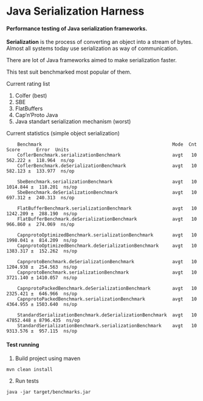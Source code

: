 # Java Serialization Harness
#### Performance testing of Java serialization frameworks.

**Serialization** is the process of converting an object into a stream of bytes.
Almost all systems today use serialization as way of communication.

There are lot of Java frameworks aimed to make serialization faster.

This test suit benchmarked most popular of them.

Current rating list
 
1) Colfer (best)
2) SBE
3) FlatBuffers
4) Cap’n’Proto Java 
5) Java standart serialization mechanism (worst)

Current statistics (simple object serialization)

        Benchmark                                                Mode  Cnt      Score      Error  Units
        CoflerBenchmark.serializationBenchmark                   avgt   10    562.222 ±  118.964  ns/op
        CoflerBenchmark.deSerializationBenchmark                 avgt   10    582.123 ±  133.977  ns/op
        
        SbeBenchmark.serializationBenchmark                      avgt   10   1014.844 ±  118.201  ns/op
        SbeBenchmark.deSerializationBenchmark                    avgt   10    697.312 ±  240.313  ns/op
        
        FlatBufferBenchmark.serializationBenchmark               avgt   10   1242.209 ±  288.190  ns/op
        FlatBufferBenchmark.deSerializationBenchmark             avgt   10    966.860 ±  274.069  ns/op
        
        CapnprotoOptimizedBenchmark.serializationBenchmark       avgt   10   1998.041 ±  814.209  ns/op
        CapnprotoOptimizedBenchmark.deSerializationBenchmark     avgt   10   1383.317 ±  152.262  ns/op
        
        CapnprotoBenchmark.deSerializationBenchmark              avgt   10   1204.938 ±  254.563  ns/op
        CapnprotoBenchmark.serializationBenchmark                avgt   10   3721.140 ± 1410.057  ns/op
        
        CapnprotoPackedBenchmark.deSerializationBenchmark        avgt   10   2325.421 ±  646.966  ns/op
        CapnprotoPackedBenchmark.serializationBenchmark          avgt   10   4364.955 ± 1503.640  ns/op
        
        StandardSerializationBenchmark.deSerializationBenchmark  avgt   10  47852.448 ± 8796.435  ns/op
        StandardSerializationBenchmark.serializationBenchmark    avgt   10   9313.576 ±  957.115  ns/op


#### Test running

1) Build project using maven

`mvn clean install`

2) Run tests

`java -jar target/benchmarks.jar`